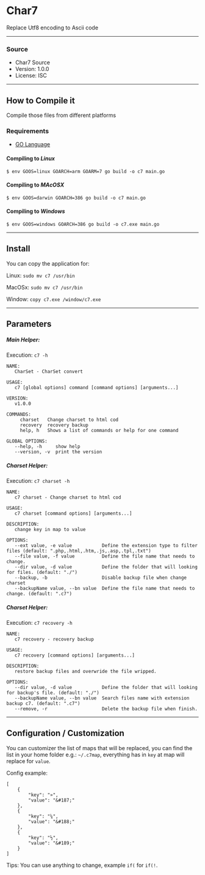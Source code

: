 # Char7 #

Replace Utf8 encoding to Ascii code

-----------------------
### Source ###

* Char7 Source
* Version: 1.0.0
* License: ISC


-----------------------

## How to Compile it

 Compile those files from different platforms

### Requirements

* [GO Language](https://golang.org/doc/install)

#### Compiling to *Linux*

	$ env GOOS=linux GOARCH=arm GOARM=7 go build -o c7 main.go


#### Compiling to *MAcOSX*

	$ env GOOS=darwin GOARCH=386 go build -o c7 main.go


#### Compiling to *Windows*

	$ env GOOS=windows GOARCH=386 go build -o c7.exe main.go


-----------------------

## Install

You can copy the application for: 
 
 Linux: `sudo mv c7 /usr/bin`
 
 MacOSx: `sudo mv c7 /usr/bin`

 Window: `copy c7.exe /window/c7.exe`

-----------------------

## Parameters

##### Main Helper: 
    
Execution: `c7 -h`

    NAME:
       CharSet - CharSet convert
    
    USAGE:
       c7 [global options] command [command options] [arguments...]
       
    VERSION:
       v1.0.0
       
    COMMANDS:
         charset   Change charset to html cod
         recovery  recovery backup
         help, h   Shows a list of commands or help for one command
    
    GLOBAL OPTIONS:
       --help, -h     show help
       --version, -v  print the version

##### Charset Helper:

Execution: `c7 charset -h`

    NAME:
       c7 charset - Change charset to html cod
    
    USAGE:
       c7 charset [command options] [arguments...]
    
    DESCRIPTION:
       change key in map to value
    
    OPTIONS:
       --ext value, -e value           Define the extension type to filter files (default: ".php,.html,.htm,.js,.asp,.tpl,.txt")
       --file value, -f value          Define the file name that needs to change.
       --dir value, -d value           Define the folder that will looking for files. (default: "./")
       --backup, -b                    Disable backup file when change charset
       --backupName value, --bn value  Define the file name that needs to change. (default: ".c7")
       
##### Charset Helper:

Execution: `c7 recovery -h`
    
    NAME:
       c7 recovery - recovery backup
    
    USAGE:
       c7 recovery [command options] [arguments...]
    
    DESCRIPTION:
       restore backup files and overwride the file wripped.
    
    OPTIONS:
       --dir value, -d value           Define the folder that will looking for backup's file. (default: "./")
       --backupName value, --bn value  Search files name with extension backup c7. (default: ".c7")
       --remove, -r                    Delete the backup file when finish.
       

-----------------------

## Configuration / Customization

You can customizer the list of maps that will be replaced, you can find the list in your 
home folder e.g.: `~/.c7map`, everything has in `key` at map will replace for `value`.
 
Config example: 

    [
        {
            "key": "»",
            "value": "&#187;"
        },
        {
            "key": "¼",
            "value": "&#188;"
        },
        {
            "key": "½",
            "value": "&#189;"
        }
    ]
    
Tips: You can use anything to change, example `if(` for `if(!`.

